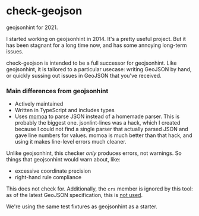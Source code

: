 # check-geojson

geojsonhint for 2021.

I started working on geojsonhint in 2014. It's a pretty useful project.
But it has been stagnant for a long time now, and has some annoying long-term
issues.

check-geojson is intended to be a full successor for geojsonhint. Like geojsonhint,
it is tailored to a particular usecase: writing GeoJSON by hand, or quickly sussing
out issues in GeoJSON that you've received.

### Main differences from geojsonhint

- Actively maintained
- Written in TypeScript and includes types
- Uses [momoa](https://github.com/humanwhocodes/momoa) to parse JSON instead of a homemade
  parser. This is probably the biggest one. jsonlint-lines was a hack, which I created
  because I could not find a single parser that actually parsed JSON and gave line numbers
  for values. momoa is much better than that hack, and using it makes line-level errors
  much cleaner.

Unlike geojsonhint, this checker _only_ produces errors, not warnings. So things
that geojsonhint would warn about, like:

- excessive coordinate precision
- right-hand rule compliance

This does not check for. Additionally, the `crs` member is ignored by this tool: as of
the latest GeoJSON specification, this is [not used](https://datatracker.ietf.org/doc/html/rfc7946#appendix-B.1).

We're using the same test fixtures as geojsonhint as a starter.
